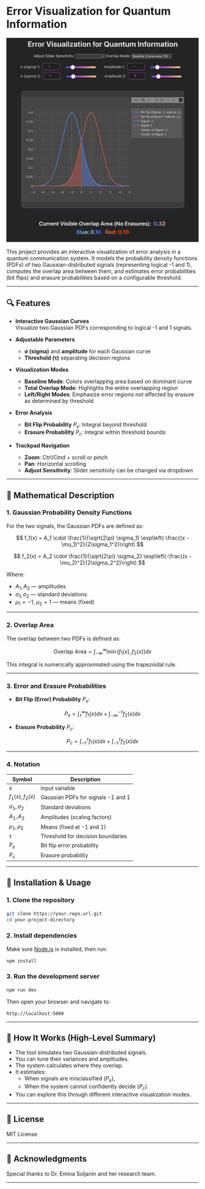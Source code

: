 # Error Visualization for Quantum Information

![Quantum Error Visualization](quantum-error-viz.png)

This project provides an interactive visualization of error analysis in a quantum communication system. It models the probability density functions (PDFs) of two Gaussian-distributed signals (representing logical -1 and 1), computes the overlap area between them, and estimates error probabilities (bit flips) and erasure probabilities based on a configurable threshold.

---

## 🔍 Features

- **Interactive Gaussian Curves**  
  Visualize two Gaussian PDFs corresponding to logical -1 and 1 signals.

- **Adjustable Parameters**  
  - **σ (sigma)** and **amplitude** for each Gaussian curve  
  - **Threshold (τ)** separating decision regions

- **Visualization Modes**  
  - **Baseline Mode**: Colors overlapping area based on dominant curve  
  - **Total Overlap Mode**: Highlights the entire overlapping region  
  - **Left/Right Modes**: Emphasize error regions not affected by erasure as determined by threshold

- **Error Analysis**  
  - **Bit Flip Probability** $P_e$: Integral beyond threshold  
  - **Erasure Probability** $P_c$: Integral within threshold bounds

- **Trackpad Navigation**  
  - **Zoom**: Ctrl/Cmd + scroll or pinch  
  - **Pan**: Horizontal scrolling  
  - **Adjust Sensitivity**: Slider sensitivity can be changed via dropdown

---

## 🧮 Mathematical Description

### 1. Gaussian Probability Density Functions

For the two signals, the Gaussian PDFs are defined as:

$$
f_1(x) = A_1 \cdot \frac{1}{\sqrt{2\pi} \sigma_1} \exp\left(-\frac{(x - \mu_1)^2}{2\sigma_1^2}\right)
$$

$$
f_2(x) = A_2 \cdot \frac{1}{\sqrt{2\pi} \sigma_2} \exp\left(-\frac{(x - \mu_2)^2}{2\sigma_2^2}\right)
$$

Where:

- $A_1, A_2$ — amplitudes  
- $\sigma_1, \sigma_2$ — standard deviations  
- $\mu_1 = -1$, $\mu_2 = 1$ — means (fixed)

---

### 2. Overlap Area

The overlap between two PDFs is defined as:

$$
\text{Overlap Area} = \int_{-\infty}^{\infty} \min(f_1(x), f_2(x))  dx
$$


This integral is numerically approximated using the trapezoidal rule.

---

### 3. Error and Erasure Probabilities

- **Bit Flip (Error) Probability** $P_e$:

$$
P_e = \int_{\tau}^{\infty} f_1(x) dx + \int_{-\infty}^{-\tau} f_2(x) dx
$$

- **Erasure Probability** $P_c$:

$$
P_c = \int_{-\tau}^{\tau} f_1(x) dx + \int_{-\tau}^{\tau} f_2(x) dx
$$

---

### 4. Notation

| Symbol       | Description                                |
|--------------|--------------------------------------------|
| $x$          | Input variable                             |
| $f_1(x), f_2(x)$ | Gaussian PDFs for signals -1 and 1     |
| $\sigma_1, \sigma_2$ | Standard deviations                |
| $A_1, A_2$   | Amplitudes (scaling factors)               |
| $\mu_1, \mu_2$ | Means (fixed at -1 and 1)                |
| $\tau$       | Threshold for decision boundaries          |
| $P_e$        | Bit flip error probability                 |
| $P_c$        | Erasure probability                        |

---

## 🚀 Installation & Usage

### 1. Clone the repository

```bash
git clone https://your.repo.url.git
cd your-project-directory
```

### 2. Install dependencies

Make sure [Node.js](https://nodejs.org/) is installed, then run:

```bash
npm install
```

### 3. Run the development server

```bash
npm run dev
```

Then open your browser and navigate to:

```
http://localhost:5000
```

---

## 🧠 How It Works (High-Level Summary)

- The tool simulates two Gaussian-distributed signals.
- You can tune their variances and amplitudes.
- The system calculates where they overlap.
- It estimates:
  - When signals are misclassified ($P_e$),
  - When the system cannot confidently decide ($P_c$).
- You can explore this through different interactive visualization modes.

---

## 📘 License

MIT License

---

## 💬 Acknowledgments

Special thanks to Dr. Emina Soljanin and her research team.

---
